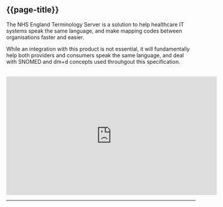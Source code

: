 ## {{page-title}}

The NHS England Terminology Server is a solution to help healthcare IT systems speak the same language, and make mapping codes between organisations faster and easier.

While an integration with this product is not essential, it will fundamentally help both providers and consumers speak the same language, and deal with SNOMED and dm+d concepts used throuhgout this specification.

<br />

<iframe width="560" height="315" src="https://www.youtube.com/embed/bOT-PbR84mM?si=DS12NaUOMN5mCNwI" title="YouTube video player" frameborder="0" allow="accelerometer; autoplay; clipboard-write; encrypted-media; gyroscope; picture-in-picture; web-share" referrerpolicy="strict-origin-when-cross-origin" allowfullscreen></iframe>

---